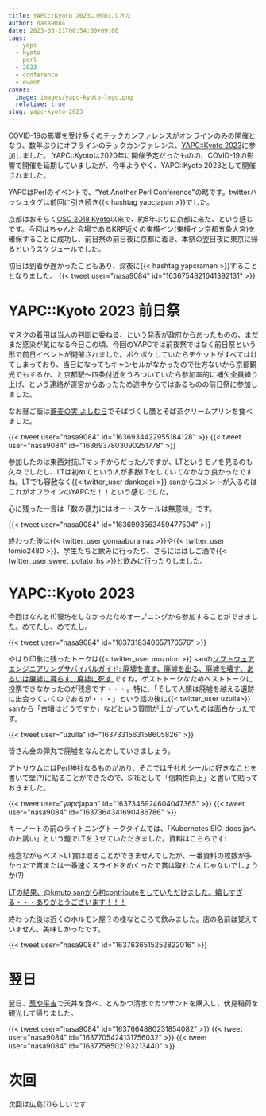 ```yaml
---
title: YAPC::Kyoto 2023に参加してきた
author: nasa9084
date: 2023-03-21T00:54:00+09:00
tags:
  - yapc
  - kyoto
  - perl
  - 2023
  - conference
  - event
cover:
  image: images/yapc-kyoto-logo.png
  relative: true
slug: yapc-kyoto-2023
---
```


COVID-19の影響を受け多くのテックカンファレンスがオンラインのみの開催となり、数年ぶりにオフラインのテックカンファレンス、[YAPC::Kyoto 2023](https://yapcjapan.org/2023kyoto/)に参加しました。
YAPC::Kyotoは2020年に開催予定だったものの、COVID-19の影響で開催を延期していましたが、今年ようやく、YAPC::Kyoto 2023として開催されました。

YAPCはPerlのイベントで、“Yet Another Perl Conference"の略です。twitterハッシュタグは前回に引き続き{{< hashtag yapcjapan >}}でした。

京都はおそらく[OSC 2018 Kyoto](https://www.ospn.jp/osc2018-kyoto/)以来で、約5年ぶりに京都に来た、という感じです。今回はちゃんと会場であるKRP近くの東横イン(東横イン京都五条大宮)を確保することに成功し、前日祭の前日夜に京都に着き、本祭の翌日夜に東京に帰るというスケジュールでした。

初日は到着が遅かったこともあり、深夜に{{< hashtag yapcramen >}}することとなりました。
{{< tweet user="nasa9084" id="1636754821641392131" >}}

# YAPC::Kyoto 2023 前日祭

マスクの着用は当人の判断に委ねる、という発表が政府からあったものの、まだまだ感染が気になる今日この頃、今回のYAPCでは前夜祭ではなく前日祭という形で前日イベントが開催されました。ボケボケしていたらチケットがすべてはけてしまっており、当日になってもキャンセルがなかったので仕方ないから京都観光でもするか、と京都駅〜四条付近をうろついていたら参加率的に補欠全員繰り上げ、という連絡が運営からあったため途中からではあるものの前日祭に参加しました。

なお昼ご飯は[蕎麦の実 よしむら](https://yoshimura-gr.com/sobanomi/)でそばづくし膳とそば茶クリームプリンを食べました。

{{< tweet user="nasa9084" id="1636934422955184128" >}}
{{< tweet user="nasa9084" id="1636937803090251778" >}}

参加したのは東西対抗LTマッチからだったんですが、LTというモノを見るのも久々でしたし、LTは初めてという人が多数LTをしていてなかなか良かったですね。LTでも容赦なく{{< twitter_user dankogai >}} sanからコメントが入るのはこれがオフラインのYAPCだ！！という感じでした。

心に残った一言は「数の暴力にはオートスケールは無意味」です。

{{< tweet user="nasa9084" id="1636993563459477504" >}}

終わった後は{{< twitter_user gomaaburamax >}}や{{< twitter_user tomio2480 >}}、学生たちと飲みに行ったり、さらにははしご酒で{{< twitter_user sweet_potato_hs >}}と飲みに行ったりしました。

# YAPC::Kyoto 2023

今回はなんと(!)寝坊をしなかったためオープニングから参加することができました。めでたし、めでたし。

{{< tweet user="nasa9084" id="1637318340657176576" >}}

やはり印象に残ったトークは{{< twitter_user moznion >}} sanの[ソフトウェアエンジニアリングサバイバルガイド: 廃墟を直す、廃墟を出る、廃墟を壊す、あるいは廃墟に暮らす、廃墟に死す ](https://yapcjapan.org/2023kyoto/timetable.html#talk-4)ですね。ゲストトークなためベストトークに投票できなかったのが残念です・・・。特に、「そして人類は廃墟を越える遺跡に出会っていくのであるが・・・」という話の後に{{< twitter_user uzulla>}} sanから「古墳はどうですか」などという質問が上がっていたのは面白かったです。

{{< tweet user="uzulla" id="1637331563158605826" >}}

皆さん金の弾丸で廃墟をなんとかしていきましょう。

アトリウムにはPerl神社なるものがあり、そこでは千社札シールに好きなことを書いて壁(?)に貼ることができたので、SREとして「信頼性向上」と書いて貼っておきました。

{{< tweet user="yapcjapan" id="1637346924604047365" >}}
{{< tweet user="nasa9084" id="1637364341690486786" >}}

キーノートの前のライトニングトークタイムでは、「Kubernetes SIG-docs jaへのお誘い」という題でLTをさせていただきました。資料はこちらです:

<script defer class="speakerdeck-embed" data-id="881a0bc38e42404e913cc9c3013a2296" data-ratio="1.77777777777778" src="//speakerdeck.com/assets/embed.js"></script>

残念ながらベストLT賞は取ることができませんでしたが、一番資料の枚数が多かったで賞または一番速くスライドをめくったで賞は取れたんじゃないでしょうか(?)

<ins datetime="2023-03-23T00:47:00+09:00">LTの結果、[@kmuto sanから初contributeをしていただけました](https://github.com/kubernetes/website/pull/40199)。嬉しすぎる・・・ありがとうございます！！！</ins>

終わった後は近くのホルモン屋？の様なところで飲みました。店の名前は覚えていません。美味しかったです。

{{< tweet user="nasa9084" id="1637636515252822016" >}}

# 翌日

翌日、[葱や平吉](https://kiwa-group.co.jp/negiya_takasegawa/)で天丼を食べ、とんかつ清水でカツサンドを購入し、伏見稲荷を観光して帰りました。

{{< tweet user="nasa9084" id="1637664880231854082" >}}
{{< tweet user="nasa9084" id="1637705424131756032" >}}
{{< tweet user="nasa9084" id="1637758502193213440" >}}

# 次回

次回は広島(?)らしいです
